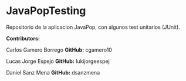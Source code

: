 # JavaPopTesting
Repositorio de la aplicacion JavaPop, con algunos test unitarios (JUnit).

<b>Contributors:</b>

Carlos Gamero Borrego <b>GitHub:</b> cgamero10 

Lucas Jorge Espejo <b>GitHub:</b> lukijorgeespej

Daniel Sanz Mena <b>GitHub:</b> dsanzmena
